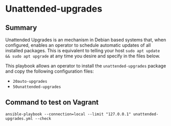 # Unattended-upgrades
## Summary

Unattended Upgrades is an mechanism in Debian based systems that, when configured, enables an operator to schedule automatic updates of all installed packages. This is equivalent to telling your host `sudo apt update && sudo apt upgrade` at any time you desire and specify in the files below.

This playbook allows an operator to install the `unattended-upgrades` package and copy the following configuration files:
- `20auto-upgrades`
- `50unattended-upgrades`

## Command to test on Vagrant
```
ansible-playbook --connection=local --limit "127.0.0.1" unattended-upgrades.yml --check
```

